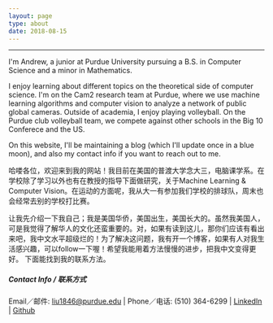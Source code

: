 ```yaml
---
layout: page
type: about
date: 2018-08-15
---
```


<!--Add photo here-->

---
I'm Andrew, a junior at Purdue University pursuing a B.S. in Computer Science and a minor in Mathematics.

I enjoy learning about different topics on the theoretical side of computer science. I'm on the Cam2 research team at Purdue, where we use machine learning algorithms and computer vision to analyze a network of public global cameras. Outside of academia, I enjoy playing volleyball. On the Purdue club volleyball team, we compete against other schools in the Big 10 Conferece and the US.

On this website, I'll be maintaining a blog (which I'll update once in a blue moon), and also my contact info if you want to reach out to me.

哈喽各位，欢迎来到我的网站！我目前在美国的普渡大学念大三，电脑课学系。在学校除了学习以外也有在教授的指导下面做研究，关于Machine Learning & Computer Vision。在运动的方面呢，我从大一有参加我们学校的排球队，周末也会经常去别的学校打比赛。

让我先介绍一下我自己；我是美国华侨，美国出生，美国长大的。虽然我美国人，可是我觉得了解华人的文化还蛮重要的。对，如果有读到这儿，那你们应该有看出来吧，我中文水平超级烂的！为了解决这问题，我有开一个博客，如果有人对我生活感兴趣，可以follow一下喔！希望我能用着方法慢慢的进步，把我中文变得更好。
下面能找到我的联系方法。
##### Contact Info / 联系方式
 Email／邮件: liu1846@purdue.edu | Phone／电话: (510) 364-6299 | [LinkedIn](https://www.linkedin.com/in/liu-xin-andrew/) | [Github](https://github.com/Liu-Xin)
